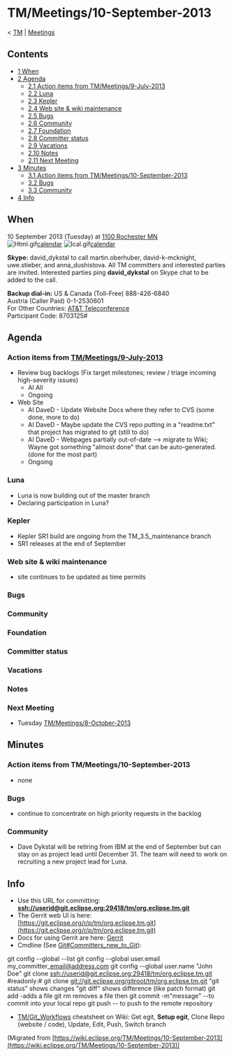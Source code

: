

TM/Meetings/10-September-2013
=============================

< [TM](./TM "TM")‎ | [Meetings](./Meetings "TM/Meetings")

Contents
--------

*   [1 When](#When)
*   [2 Agenda](#Agenda)
    *   [2.1 Action items from TM/Meetings/9-July-2013](#Action-items-from-TM.2FMeetings.2F9-July-2013)
    *   [2.2 Luna](#Luna)
    *   [2.3 Kepler](#Kepler)
    *   [2.4 Web site & wiki maintenance](#Web-site-.26-wiki-maintenance)
    *   [2.5 Bugs](#Bugs)
    *   [2.6 Community](#Community)
    *   [2.7 Foundation](#Foundation)
    *   [2.8 Committer status](#Committer-status)
    *   [2.9 Vacations](#Vacations)
    *   [2.10 Notes](#Notes)
    *   [2.11 Next Meeting](#Next-Meeting)
*   [3 Minutes](#Minutes)
    *   [3.1 Action items from TM/Meetings/10-September-2013](#Action-items-from-TM.2FMeetings.2F10-September-2013)
    *   [3.2 Bugs](#Bugs-2)
    *   [3.3 Community](#Community-2)
*   [4 Info](#Info)

When
----

10 September 2013 (Tuesday) at [1100 Rochester MN](http://www.timeanddate.com/worldclock/fixedtime.html?msg=Eclipse+TM+September+Committer+Call&iso=20130910T11&p1=159&am=30)  
![Html.gif](https://raw.githubusercontent.com/wiki/eclipse-datatools/.github/images/Html.gif)[calendar](http://www.google.com/calendar/embed?src=vn70im36r00qeusu8nme50cils@group.calendar.google.com&ctz=Canada/Toronto) ![Ical.gif](https://raw.githubusercontent.com/wiki/eclipse-datatools/.github/images/Ical.gif)[calendar](http://www.google.com/calendar/ical/vn70im36r00qeusu8nme50cils@group.calendar.google.com/public/basic.ics)

**Skype:** david\_dykstal to call martin.oberhuber, david-k-mcknight, uwe.stieber, and anna\_dushistova. All TM committers and interested parties are invited. Interested parties ping **david_dykstal** on Skype chat to be added to the call.

**Backup dial-in:** US & Canada (Toll-Free) 888-426-6840  
Austria (Caller Paid) 0-1-2530601  
For Other Countries: [AT&T Teleconference](https://www.teleconference.att.com/servlet/glbAccess?process=1&accessCode=8703125&accessNumber=2158616239)  
Participant Code: 8703125#

Agenda
------

### Action items from [TM/Meetings/9-July-2013](/TM/Meetings/9-July-2013 "TM/Meetings/9-July-2013")

*   Review bug backlogs (Fix target milestones; review / triage incoming high-severity issues)
    *   AI All
    *   Ongoing
*   Web Site
    *   AI DaveD - Update Website Docs where they refer to CVS (some done, more to do)
    *   AI DaveD - Maybe update the CVS repo putting in a "readme.txt" that project has migrated to git (still to do)
    *   AI DaveD - Webpages partially out-of-date --> migrate to Wiki; Wayne got something "almost done" that can be auto-generated. (done for the most part)
    *   Ongoing

### Luna

*   Luna is now building out of the master branch
*   Declaring participation in Luna?

### Kepler

*   Kepler SR1 build are ongoing from the TM\_3.5\_maintenance branch
*   SR1 releases at the end of September

### Web site & wiki maintenance

*   site continues to be updated as time permits

### Bugs

### Community

### Foundation

### Committer status

### Vacations

### Notes

### Next Meeting

*   Tuesday [TM/Meetings/8-October-2013](/TM/Meetings/8-October-2013 "TM/Meetings/8-October-2013")

Minutes
-------

### Action items from **TM/Meetings/10-September-2013**

*   none

### Bugs

*   continue to concentrate on high priority requests in the backlog

### Community

*   Dave Dykstal will be retiring from IBM at the end of September but can stay on as project lead until December 31. The team will need to work on recruiting a new project lead for Luna.

Info
----

*   Use this URL for committing: **[ssh://userid@git.eclipse.org:29418/tm/org.eclipse.tm.git](ssh://userid@git.eclipse.org:29418/tm/org.eclipse.tm.git)**
*   The Gerrit web UI is here: [https://git.eclipse.org/r/p/tm/org.eclipse.tm.git](https://git.eclipse.org/r/p/tm/org.eclipse.tm.git)
*   Docs for using Gerrit are here: [Gerrit](/Gerrit "Gerrit")
*   Cmdline (See [Git#Committers\_new\_to_Git](/Git#Committers_new_to_Git "Git")):

  git config --global --list
  git config --global user.email my\_committer\_email@address.com
  git config --global user.name "John Doe"
  git clone [ssh://userid@git.eclipse.org:29418/tm/org.eclipse.tm.git](ssh://userid@git.eclipse.org:29418/tm/org.eclipse.tm.git)
  #readonly:# git clone [git://git.eclipse.org/gitroot/tm/org.eclipse.tm.git](git://git.eclipse.org/gitroot/tm/org.eclipse.tm.git)
  <make changes>
  "git status" shows changes
  "git diff" shows difference (like patch format)
  git add <filename> -adds a file
  git rm <filename> removes a file
  then git commit -m"message" --to commit into your local repo
  git push -- to push to the remote repository

*   [TM/Git_Workflows](/TM/Git_Workflows "TM/Git Workflows") cheatsheet on Wiki: Get egit, **Setup egit**, Clone Repo (website / code), Update, Edit, Push, Switch branch


(Migrated from [https://wiki.eclipse.org/TM/Meetings/10-September-2013](https://wiki.eclipse.org/TM/Meetings/10-September-2013))